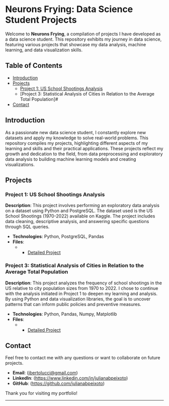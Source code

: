 # Neurons Frying: Data Science Student Projects

Welcome to **Neurons Frying**, a compilation of projects I have developed as a data science student. This repository exhibits my journey in data science, featuring various projects that showcase my data analysis, machine learning, and data visualization skills.

## Table of Contents

- [Introduction](#introduction)
- [Projects](#projects)
  - [Project 1: US School Shootings Analysis](#project-1-us-school-shootings-analysis)
  - [Project 3: Statistical Analysis of Cities in Relation to the Average Total Population]#
- [Contact](#contact)

## Introduction

As a passionate new data science student, I constantly explore new datasets and apply my knowledge to solve real-world problems. This repository compiles my projects, highlighting different aspects of my learning and skills and their practical applications. These projects reflect my growth and dedication to the field, from data preprocessing and exploratory data analysis to building machine learning models and creating visualizations.

## Projects

### Project 1: US School Shootings Analysis

**Description**: This project involves performing an exploratory data analysis on a dataset using Python and PostgreSQL. The dataset used is the US School Shootings (1970-2022) available on Kaggle. The project includes data cleaning, descriptive analysis, and answering specific questions through SQL queries.
- **Technologies**: Python, PostgreSQL, Pandas
- **Files**:
  -   - [Detailed Project](...projects/us_school_shootings_analysis/README.md)



### Project 3: Statistical Analysis of Cities in Relation to the Average Total Population

**Description**: This project analyzes the frequency of school shootings in the US relative to city population sizes from 1970 to 2022. I chose to continue with the analysis initiated in Project 1 to deepen my learning and analysis. By using Python and data visualization libraries, the goal is to uncover patterns that can inform public policies and preventive measures.
- **Technologies**: Python, Pandas, Numpy, Matplotlib
- **Files**:
  -   - [Detailed Project]([...projects/us_school_shootings_analysis/README.md](https://github.com/julianabpeixoto/neurons-frying/blob/main/03.SC2023_Module4/README.md))
        
## Contact

Feel free to contact me with any questions or want to collaborate on future projects.

- **Email**: (jbertolucci@gmail.com)
- **LinkedIn**: (https://www.linkedin.com/in/julianabpeixoto)
- **GitHub**: (https://github.com/julianabpeixoto)

Thank you for visiting my portfolio!
___
